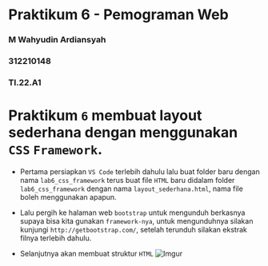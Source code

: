 # Praktikum 6 - Pemograman Web

### M Wahyudin Ardiansyah

### 312210148

### TI.22.A1

# Praktikum `6` membuat layout sederhana dengan menggunakan `CSS` `Framework`.

- Pertama persiapkan `VS Code` terlebih dahulu lalu buat folder baru dengan nama `lab6_css_framework` terus buat file `HTML` baru didalam folder `lab6_css_framework` dengan nama `layout_sederhana.html`, nama file boleh menggunakan apapun.

- Lalu pergih ke halaman web `bootstrap` untuk mengunduh berkasnya supaya bisa kita gunakan `framework-nya`, untuk mengunduhnya silakan kunjungi `http://getbootstrap.com/`, setelah terunduh silakan ekstrak filnya terlebih dahulu.

- Selanjutnya akan membuat struktur `HTML`
  ![Imgur](https://i.imgur.com/qTpOmgK.png)
